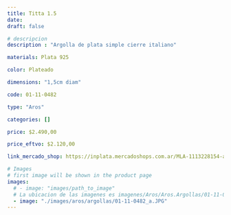 ```yaml
---
title: Titta 1.5
date: 
draft: false

# descripcion
description : "Argolla de plata simple cierre italiano"

materials: Plata 925

color: Plateado

dimensions: "1,5cm diam"

code: 01-11-0482

type: "Aros"

categories: []

price: $2.490,00

price_eftvo: $2.120,00

link_mercado_shop: https://inplata.mercadoshops.com.ar/MLA-1113228154-aros-plata-925-argollas-titta-1.5cm-_JM

# Images
# first image will be shown in the product page
images:
  # - image: "images/path_to_image"
  # La ubicacion de las imagenes es imagenes/Aros/Aros.Argollas/01-11-0482-titta-1.5
  - image: "./images/aros/argollas/01-11-0482_a.JPG"
---
```

